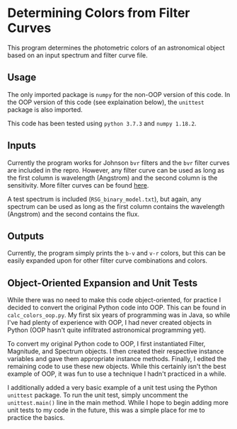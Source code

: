 # Determining Colors from Filter Curves
This program determines the photometric colors of an astronomical object based on an input spectrum and filter curve file.

## Usage

The only imported package is `numpy` for the non-OOP version of this code. In the OOP version of this code (see explaination below), the `unittest` package is also imported.

This code has been tested using `python 3.7.3` and `numpy 1.18.2`.

## Inputs

Currently the program works for Johnson `bvr` filters and the `bvr` filter curves are included in the repro. However, any filter curve can be used as long as the first column is wavelength (Angstrom) and the second column is the sensitivity. More filter curves can be found [here](http://svo2.cab.inta-csic.es/svo/theory/fps3/index.php).

A test spectrum is included (`RSG_binary_model.txt`), but again, any spectrum can be used as long as the first column contains the wavelength (Angstrom) and the second contains the flux.

## Outputs

Currently, the program simply prints the `b-v` and `v-r` colors, but this can be easily expanded upon for other filter curve combinations and colors.

## Object-Oriented Expansion and Unit Tests

While there was no need to make this code object-oriented, for practice I decided to convert the original Python code into OOP. This can be found in `calc_colors_oop.py`. My first six years of programming was in Java, so while I've had plenty of experience with OOP, I had never created objects in Python (OOP hasn't quite infiltrated astronomical programming yet).

To convert my original Python code to OOP, I first instantiated Filter, Magnitude, and Spectrum objects. I then created their respective instance variables and gave them appropriate instance methods. Finally, I edited the remaining code to use these new objects. While this certainly isn't the best example of OOP, it was fun to use a technique I hadn't practiced in a while.

I additionally added a very basic example of a unit test using the Python `unittest` package. To run the unit test, simply uncomment the `unittest.main()` line in the main method. While I hope to begin adding more unit tests to my code in the future, this was a simple place for me to practice the basics. 